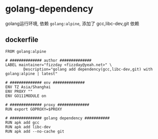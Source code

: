 # golang-dependency
golang运行环境, 依赖 `golang:alpine`, 添加了 gcc,libc-dev,git 依赖

## dockerfile
```
FROM golang:alpine

# ############## author ##############
LABEL maintainer="fizzday <fizzday@yeah.net>" \
        Description="golang add dependency(gcc,libc-dev,git) with golang:alpine | latest"

# ############## env ##############
ENV TZ Asia/Shanghai
ENV PROXY ""
ENV GO111MODULE on

# ############## proxy ##############
RUN export GOPROXY=$PROXY

# ############## golang dependency ###########
RUN apk add gcc
RUN apk add libc-dev
RUN apk add --no-cache git
```